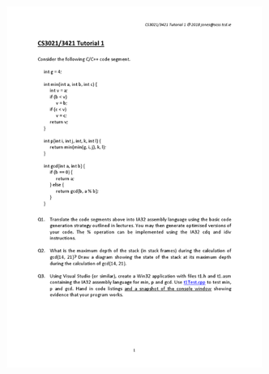 <img src="https://github.com/adamlkl/Computer-Architecture-II/blob/master/t1Test/T1Documentation/Tutorial1.png">
